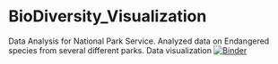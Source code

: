 # BioDiversity_Visualization
Data Analysis for National Park Service. Analyzed data on Endangered species from several different parks. Data visualization
[![Binder](http://mybinder.org/badge_logo.svg)](https://mybinder.org/v2/gh/Gonnuru/BioDiversity_Visualization/3d355ba2dbc36d8d682eaf7af3aba3e1feb3c8be)
